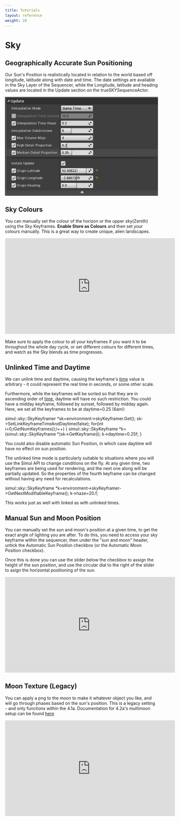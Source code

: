 ```yaml
---
title: Tutorials
layout: reference
weight: 20
---
```







Sky
====

Geographically Accurate Sun Positioning
----------------------------------------
Our Sun's Position is realistically located in relation to the world based off longitude, latitude along with date and time. The date settings are available in the Sky Layer of the Sequencer, while the Longitude, latitude and heading values are located in the Update section on the trueSKYSequenceActor. 

![](/images/longlat.png)




Sky Colours
-----------------
You can manually set the colour of the horizon or the upper sky(Zenith) using the Sky Keyframes. **Enable Store as Colours** and then set your colours manually. This is a great way to create unique, alien landscapes.

<div class="video-wrapper">
<div class="video-container">
<iframe width="560" height="315" src="https://www.youtube.com/embed/jmdS_6GsrXs" frameborder="0" allow="accelerometer; autoplay; encrypted-media; gyroscope; picture-in-picture" allowfullscreen></iframe>
</div>
</div>

Make sure to apply the colour to all your keyframes if you want it to be throughout the whole day cycle, or set different colours for different times, and watch as the Sky blends as time progresses.



Unlinked Time and Daytime
-------------------------

We can unlink time and daytime, causing the keyframe's <a href="../../ref/simul/sky/basekeyframe/time.html">time</a>
value is arbitrary - it could represent the real time in seconds, or some other scale. 

Furthermore, while the keyframes will be sorted so that they are in ascending order of <a href="../../ref/simul/sky/basekeyframe/time.html">time</a>,
daytime will have no such restriction. You could have a midday keyframe, followed by sunset, followed by midday again.
Here, we set all the keyframes to be at daytime=0.25 (6am):

simul::sky::SkyKeyframer *sk=environment->skyKeyframer.Get();
sk->SetLinkKeyframeTimeAndDaytime(false);
for(int i=0;i<sk->GetNumKeyframes();i++)
{
simul::sky::SkyKeyframe *k=(simul::sky::SkyKeyframe *)sk->GetKeyframe(i);
k->daytime=0.25f;
}

You could also disable automatic Sun Position, in which case daytime will have no effect
on sun position.

The unlinked time mode is particularly suitable to situations where you will use the Simul API to change conditions on the fly.
At any given time, two keyframes are being used for rendering, and the next one along will be partially updated. So the properties
of the fourth keyframe can be changed without having any need for recalculations.

simul::sky::SkyKeyframe *k=environment->skyKeyframer->GetNextModifiableKeyframe();
k->haze=20.f;

This works just as well with linked as with unlinked times.


Manual Sun and Moon Position
-------------------------
You can manually set the sun and moon's position at a given time, to get the exact angle of lighting you are after. To do this, you need to access your sky keyframe within the sequencer, then under the "sun and moon" header, untick the Automatic Sun Position checkbox (or the Automatic Moon Position checkbox).

Once this is done you can use the slider below the checkbox to assign the height of the sun position, and use the circular dial to the right of the slider to asign the horizontal positioning of the sun.

<div class="video-wrapper">
<div class="video-container">
<iframe width="560" height="315" src="https://www.youtube.com/embed/9Ix0V8mtUD4" frameborder="0" allow="accelerometer; autoplay; encrypted-media; gyroscope; picture-in-picture" allowfullscreen></iframe>
</div>
</div>


Moon Texture (Legacy)
---------------

You can apply a png to the moon to make it whatever object you like, and will go through phases based on the sun's position. This is a legacy setting - and only functions within the 4.1a. Documentation for 4.2a's multimoon setup can be found [here](moons)


<div class="video-wrapper">
<div class="video-container">
<iframe width="560" height="315" src="https://www.youtube.com/embed/bc8Fl2wXvAg" frameborder="0" allow="accelerometer; autoplay; encrypted-media; gyroscope; picture-in-picture" allowfullscreen></iframe> 
</div>
</div>

